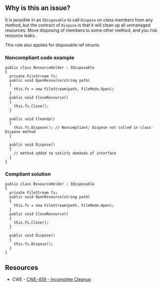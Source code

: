 ## Why is this an issue?

It is possible in an `IDisposable` to call `Dispose` on class members from any method, but the contract of
`Dispose` is that it will clean up all unmanaged resources. Move disposing of members to some other method, and you risk resource
leaks.

This rule also applies for disposable ref structs.

### Noncompliant code example

    public class ResourceHolder : IDisposable
    {
      private FileStream fs;
      public void OpenResource(string path)
      {
        this.fs = new FileStream(path, FileMode.Open);
      }
      public void CloseResource()
      {
        this.fs.Close();
      }
    
      public void CleanUp()
      {
        this.fs.Dispose(); // Noncompliant; Dispose not called in class' Dispose method
      }
    
      public void Dispose()
      {
        // method added to satisfy demands of interface
      }
    }

### Compliant solution

    public class ResourceHolder : IDisposable
    {
      private FileStream fs;
      public void OpenResource(string path)
      {
        this.fs = new FileStream(path, FileMode.Open);
      }
      public void CloseResource()
      {
        this.fs.Close();
      }
    
      public void Dispose()
      {
        this.fs.Dispose();
      }
    }

## Resources

-  CWE - [CWE-459 - Incomplete Cleanup](https://cwe.mitre.org/data/definitions/459)